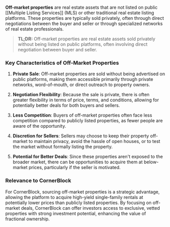 **Off-market properties** are real estate assets that are not listed on public [[Multiple Listing Services]] (MLS) or other traditional real estate listing platforms. These properties are typically sold privately, often through direct negotiations between the buyer and seller or through specialized networks of real estate professionals.

>**TL;DR:** Off-market properties are real estate assets sold privately without being listed on public platforms, often involving direct negotiation between buyer and seller.

### Key Characteristics of Off-Market Properties

1. **Private Sale**: Off-market properties are sold without being advertised on public platforms, making them accessible primarily through private networks, word-of-mouth, or direct outreach to property owners.

2. **Negotiation Flexibility**: Because the sale is private, there is often greater flexibility in terms of price, terms, and conditions, allowing for potentially better deals for both buyers and sellers.

3. **Less Competition**: Buyers of off-market properties often face less competition compared to publicly listed properties, as fewer people are aware of the opportunity.

4. **Discretion for Sellers**: Sellers may choose to keep their property off-market to maintain privacy, avoid the hassle of open houses, or to test the market without formally listing the property.

5. **Potential for Better Deals**: Since these properties aren't exposed to the broader market, there can be opportunities to acquire them at below-market prices, particularly if the seller is motivated.

### Relevance to CornerBlock

For CornerBlock, sourcing off-market properties is a strategic advantage, allowing the platform to acquire high-yield single-family rentals at potentially lower prices than publicly listed properties. By focusing on off-market deals, CornerBlock can offer investors access to exclusive, vetted properties with strong investment potential, enhancing the value of fractional ownership.
